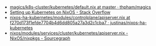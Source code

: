 - [magics/k8s-cluster/kubernetes/default.nix at master · thpham/magics](https://github.com/thpham/magics/blob/master/k8s-cluster/kubernetes/default.nix#L32)
- [Setting up Kubernetes on NixOS - Stack Overflow](https://stackoverflow.com/questions/49963703/setting-up-kubernetes-on-nixos)
- [nixos-ha-kubernetes/modules/controlplane/apiserver.nix at f270d173f1efde7704b4d6dd805a27a3d2c1cba7 · justinas/nixos-ha-kubernetes](https://github.com/justinas/nixos-ha-kubernetes/blob/f270d173f1efde7704b4d6dd805a27a3d2c1cba7/modules/controlplane/apiserver.nix)
- [nixos/modules/services/cluster/kubernetes/apiserver.nix - NixOS/nixpkgs - Sourcegraph](https://sourcegraph.com/github.com/NixOS/nixpkgs/-/blob/nixos/modules/services/cluster/kubernetes/apiserver.nix)